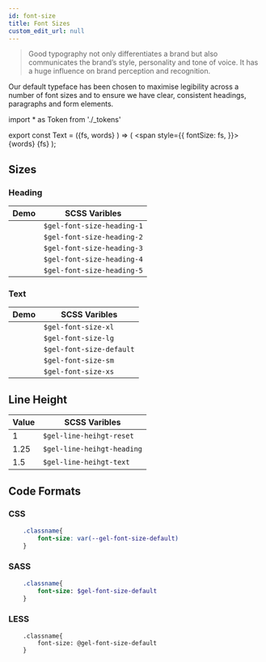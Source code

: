 ```yaml
---
id: font-size
title: Font Sizes
custom_edit_url: null
---
```


>Good typography not only differentiates a brand but also communicates the brand’s style, personality and tone of voice. It has a huge influence on brand perception and recognition. 
     
Our default typeface has been chosen to maximise legibility across a number of font sizes and to ensure we have clear, consistent headings, paragraphs and form elements.

import * as Token from './_tokens' 

export const Text = ({fs, words} ) => ( <span style={{
    fontSize: fs,
}}>{words} {fs}</span> );

## Sizes

### Heading

| Demo | SCSS Varibles 
|---|---|
| <Text fs={Token.FontSizeHeading1} words="Font size"/> | `$gel-font-size-heading-1` 
| <Text fs={Token.FontSizeHeading2} words="Font size"/> | `$gel-font-size-heading-2` 
| <Text fs={Token.FontSizeHeading3} words="Font size"/> | `$gel-font-size-heading-3` 
| <Text fs={Token.FontSizeHeading4} words="Font size"/> | `$gel-font-size-heading-4` 
| <Text fs={Token.FontSizeHeading5} words="Font size"/> | `$gel-font-size-heading-5`


### Text
| Demo | SCSS Varibles 
|---|---|
| <Text fs={Token.FontSizeTextXl} words="Font size"/> | `$gel-font-size-xl` 
| <Text fs={Token.FontSizeTextLg} words="Font size"/> | `$gel-font-size-lg` 
| <Text fs={Token.FontSizeTextDefault} words="Font size"/> | `$gel-font-size-default` 
| <Text fs={Token.FontSizeTextSm} words="Font size"/> | `$gel-font-size-sm` 
| <Text fs={Token.FontSizeTextXs} words="Font size"/> | `$gel-font-size-xs` 

## Line Height

| Value | SCSS Varibles 
|---|---|
| 1 | `$gel-line-heihgt-reset` 
| 1.25 | `$gel-line-heihgt-heading` 
| 1.5 | `$gel-line-heihgt-text` 

## Code Formats

### CSS

```css
    .classname{
        font-size: var(--gel-font-size-default)
    }
```

### SASS
```sass
    .classname{
        font-size: $gel-font-size-default
    }
```

### LESS
```less
    .classname{
        font-size: @gel-font-size-default
    }
```